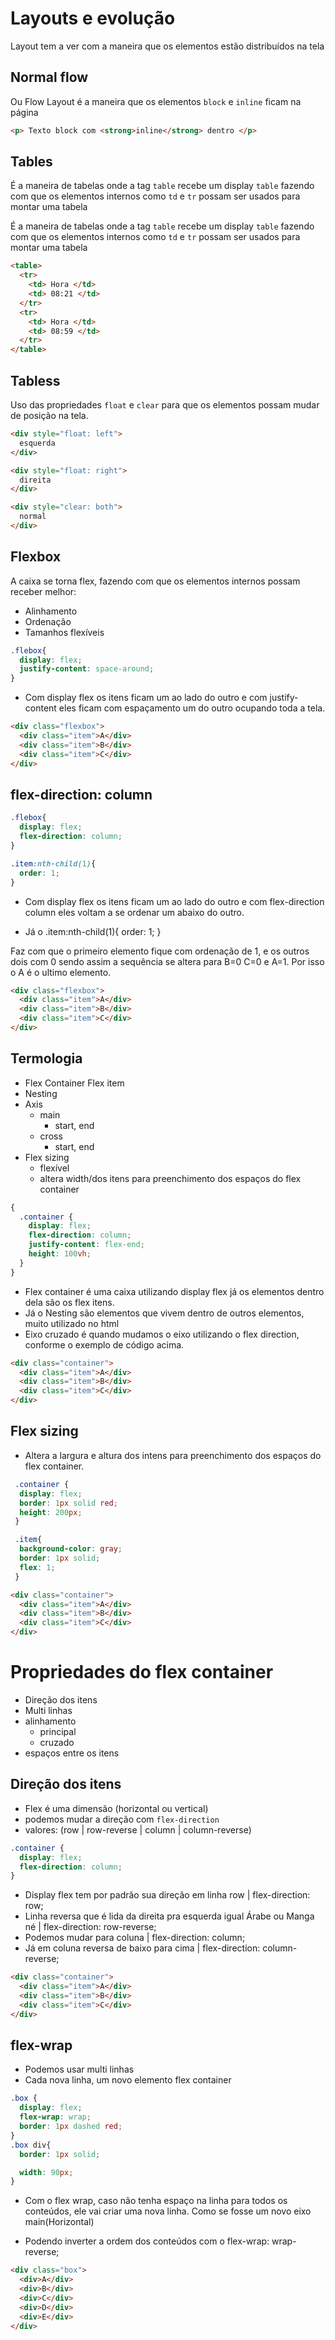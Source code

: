 # Layouts e evolução

Layout tem a ver com a maneira que os elementos estão distribuídos 
na tela

## Normal flow

Ou Flow Layout é a maneira que os elementos `block` e `inline`
ficam na página

```html
<p> Texto block com <strong>inline</strong> dentro </p>
```

## Tables 

É a maneira de tabelas onde a tag `table` recebe um display `table`
fazendo com que os elementos internos como `td` e `tr` possam ser usados
para montar uma tabela


É a maneira de tabelas onde a tag `table` recebe um display `table`
fazendo com que os elementos internos como `td` e `tr` possam ser usados para 
montar uma tabela

```html
<table>
  <tr>
    <td> Hora </td>
    <td> 08:21 </td>
  </tr>
  <tr>
    <td> Hora </td>
    <td> 08:59 </td>
  </tr>
</table>
```

## Tabless

Uso das propriedades `float` e `clear` para que os elementos possam mudar de 
posição na tela.

```html
<div style="float: left">
  esquerda
</div>

<div style="float: right">
  direita
</div>

<div style="clear: both">
  normal
</div>
```

## Flexbox

A caixa se torna flex, fazendo com que os elementos internos possam receber
melhor:

- Alinhamento
- Ordenação
- Tamanhos flexíveis

```css
.flebox{
  display: flex;
  justify-content: space-around;
}
```

- Com display flex os itens ficam um ao lado do outro e com justify-content
  eles ficam com espaçamento um do outro ocupando toda a tela. 

```html
<div class="flexbox">
  <div class="item">A</div>
  <div class="item">B</div>
  <div class="item">C</div>
</div>
```

## flex-direction: column

```css
.flebox{
  display: flex;
  flex-direction: column;
}

.item:nth-child(1){
  order: 1;
}
```

- Com display flex os itens ficam um ao lado do outro e com flex-direction
  column eles voltam a se ordenar um abaixo do outro.

- Já o .item:nth-child(1){
  order: 1;
}

Faz com que o primeiro elemento fique com ordenação de 1, e os outros dois com 0
sendo assim a sequência se altera para B=0 C=0 e A=1. Por isso o A é o ultimo elemento.  

```html
<div class="flexbox">
  <div class="item">A</div>
  <div class="item">B</div>
  <div class="item">C</div>
</div>
```

## Termologia 

- Flex Container
  Flex item
- Nesting
- Axis
  - main
    - start, end
  - cross
    - start, end
- Flex sizing
  - flexível
  - altera width/dos itens para preenchimento dos espaços do flex container

```css
{
  .container {
    display: flex;
    flex-direction: column;
    justify-content: flex-end;
    height: 100vh;
  }
}
```

- Flex container é uma caixa utilizando display flex já os elementos dentro dela são os flex itens. 
- Já o Nesting são elementos que vivem dentro de outros elementos, muito utilizado no html
- Eixo cruzado é quando mudamos o eixo utilizando o flex direction, conforme
o exemplo de código acima. 

```html
<div class="container">
  <div class="item">A</div>
  <div class="item">B</div>
  <div class="item">C</div>
</div>
```

## Flex sizing

- Altera a largura e altura dos intens para preenchimento dos espaços do flex container.

```css
 .container {
  display: flex;
  border: 1px solid red;
  height: 200px;
 }

 .item{
  background-color: gray;
  border: 1px solid;
  flex: 1;
 }
```

```html
<div class="container">
  <div class="item">A</div>
  <div class="item">B</div>
  <div class="item">C</div>
</div>
```

# Propriedades do flex container

* Direção dos itens 
* Multi linhas
* alinhamento
  * principal
  * cruzado
* espaços entre os itens

## Direção dos itens

- Flex é uma dimensão (horizontal ou vertical)
- podemos mudar a direção com `flex-direction`
- valores: (row | row-reverse | column | column-reverse)

```css
.container {
  display: flex;
  flex-direction: column;
}
```
- Display flex tem por padrão sua direção em linha row | flex-direction: row;
- Linha reversa que é lida da direita pra esquerda igual Árabe ou Manga né |      flex-direction: row-reverse;
- Podemos mudar para coluna | flex-direction: column;
- Já em coluna reversa de baixo para cima | flex-direction: column-reverse;

```html
<div class="container">
  <div class="item">A</div>
  <div class="item">B</div>
  <div class="item">C</div>
</div>
```

## flex-wrap

- Podemos usar multi linhas
- Cada nova linha, um novo elemento flex container

```css
.box {
  display: flex;
  flex-wrap: wrap;
  border: 1px dashed red;
}
.box div{
  border: 1px solid;

  width: 90px;
}
```

- Com o flex wrap, caso não tenha espaço na linha para todos os conteúdos, ele vai criar uma nova linha. Como se fosse um novo eixo main(Horizontal)

- Podendo inverter a ordem dos conteúdos com o flex-wrap: wrap-reverse;

```html
<div class="box">
  <div>A</div>
  <div>B</div>
  <div>C</div>
  <div>D</div>
  <div>E</div>
</div>
```